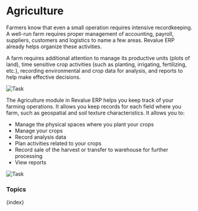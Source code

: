 # Agriculture

Farmers know that even a small operation requires intensive recordkeeping. A well-run farm requires proper management of accounting, payroll, suppliers, customers and logistics to name a few areas. Revalue ERP already helps organize these activities.

A farm requires additional attention to manage its productive units (plots of land), time sensitive crop activities (such as planting, irrigating, fertilizing, etc.), recording environmental and crop data for analysis, and reports to help make effective decisions.

<img class="screenshot" alt="Task" src="{{docs_base_url}}/assets/img/agriculture/agri_desk.png">

The Agriculture module in Revalue ERP helps you keep track of your farming operations. It allows you keep records for each field where you farm, such as geospatial and soil texture characteristics. It allows you to:

* Manage the physical spaces where you plant your crops
* Manage your crops
* Record analysis data
* Plan activities related to your crops
* Record sale of the harvest or transfer to warehouse for further processing
* View reports

<img class="screenshot" alt="Task" src="{{docs_base_url}}/assets/img/agriculture/agri_doctypes.png">

### Topics

{index}